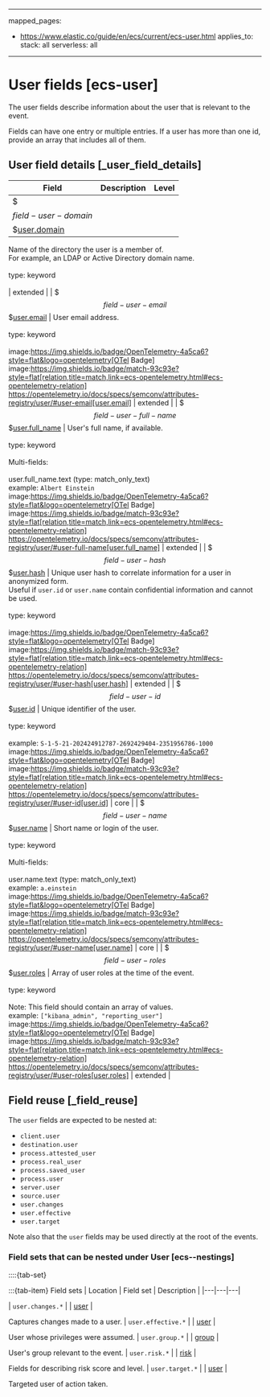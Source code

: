 <!-- This file is automatically generated. Don't edit it manually! -->
---
mapped_pages:
  - https://www.elastic.co/guide/en/ecs/current/ecs-user.html
applies_to:
  stack: all
  serverless: all
---

# User fields [ecs-user]

The user fields describe information about the user that is relevant to the event.

Fields can have one entry or multiple entries. If a user has more than one id, provide an array that includes all of them.

## User field details [_user_field_details]

| Field | Description | Level |
| --- | --- | --- |
| $$$field-user-domain$$$[user.domain](#field-user-domain) |
Name of the directory the user is a member of.<br>For example, an LDAP or Active Directory domain name.<br><br>type: keyword<br><br>
 | extended |
| $$$field-user-email$$$[user.email](#field-user-email) |
User email address.<br><br>type: keyword<br><br>
image:https://img.shields.io/badge/OpenTelemetry-4a5ca6?style=flat&logo=opentelemetry[OTel Badge] image:https://img.shields.io/badge/match-93c93e?style=flat[relation,title=match,link=ecs-opentelemetry.html#ecs-opentelemetry-relation] https://opentelemetry.io/docs/specs/semconv/attributes-registry/user/#user-email[user.email] | extended |
| $$$field-user-full-name$$$[user.full_name](#field-user-full-name) |
User's full name, if available.<br><br>type: keyword<br><br>
Multi-fields:<br><br>
user.full_name.text (type: match_only_text)<br>
example: `Albert Einstein`<br>image:https://img.shields.io/badge/OpenTelemetry-4a5ca6?style=flat&logo=opentelemetry[OTel Badge] image:https://img.shields.io/badge/match-93c93e?style=flat[relation,title=match,link=ecs-opentelemetry.html#ecs-opentelemetry-relation] https://opentelemetry.io/docs/specs/semconv/attributes-registry/user/#user-full-name[user.full_name] | extended |
| $$$field-user-hash$$$[user.hash](#field-user-hash) |
Unique user hash to correlate information for a user in anonymized form.<br>Useful if `user.id` or `user.name` contain confidential information and cannot be used.<br><br>type: keyword<br><br>
image:https://img.shields.io/badge/OpenTelemetry-4a5ca6?style=flat&logo=opentelemetry[OTel Badge] image:https://img.shields.io/badge/match-93c93e?style=flat[relation,title=match,link=ecs-opentelemetry.html#ecs-opentelemetry-relation] https://opentelemetry.io/docs/specs/semconv/attributes-registry/user/#user-hash[user.hash] | extended |
| $$$field-user-id$$$[user.id](#field-user-id) |
Unique identifier of the user.<br><br>type: keyword<br><br>
example: `S-1-5-21-202424912787-2692429404-2351956786-1000`<br>image:https://img.shields.io/badge/OpenTelemetry-4a5ca6?style=flat&logo=opentelemetry[OTel Badge] image:https://img.shields.io/badge/match-93c93e?style=flat[relation,title=match,link=ecs-opentelemetry.html#ecs-opentelemetry-relation] https://opentelemetry.io/docs/specs/semconv/attributes-registry/user/#user-id[user.id] | core |
| $$$field-user-name$$$[user.name](#field-user-name) |
Short name or login of the user.<br><br>type: keyword<br><br>
Multi-fields:<br><br>
user.name.text (type: match_only_text)<br>
example: `a.einstein`<br>image:https://img.shields.io/badge/OpenTelemetry-4a5ca6?style=flat&logo=opentelemetry[OTel Badge] image:https://img.shields.io/badge/match-93c93e?style=flat[relation,title=match,link=ecs-opentelemetry.html#ecs-opentelemetry-relation] https://opentelemetry.io/docs/specs/semconv/attributes-registry/user/#user-name[user.name] | core |
| $$$field-user-roles$$$[user.roles](#field-user-roles) |
Array of user roles at the time of the event.<br><br>type: keyword<br><br>
Note: This field should contain an array of values.<br>
example: `["kibana_admin", "reporting_user"]`<br>image:https://img.shields.io/badge/OpenTelemetry-4a5ca6?style=flat&logo=opentelemetry[OTel Badge] image:https://img.shields.io/badge/match-93c93e?style=flat[relation,title=match,link=ecs-opentelemetry.html#ecs-opentelemetry-relation] https://opentelemetry.io/docs/specs/semconv/attributes-registry/user/#user-roles[user.roles] | extended |

## Field reuse [_field_reuse]

The `user` fields are expected to be nested at:

* `client.user`
* `destination.user`
* `process.attested_user`
* `process.real_user`
* `process.saved_user`
* `process.user`
* `server.user`
* `source.user`
* `user.changes`
* `user.effective`
* `user.target`

Note also that the `user` fields may be used directly at the root of the events.


### Field sets that can be nested under User [ecs--nestings]

::::{tab-set}

:::{tab-item} Field sets
| Location | Field set | Description |
|---|---|---|

| `user.changes.*` |
| [user](#ecs-user) |

Captures changes made to a user.
| `user.effective.*` |
| [user](#ecs-user) |

User whose privileges were assumed.
| `user.group.*` |
| [group](#ecs-group) |

User's group relevant to the event.
| `user.risk.*` |
| [risk](#ecs-risk) |

Fields for describing risk score and level.
| `user.target.*` |
| [user](#ecs-user) |

Targeted user of action taken.
